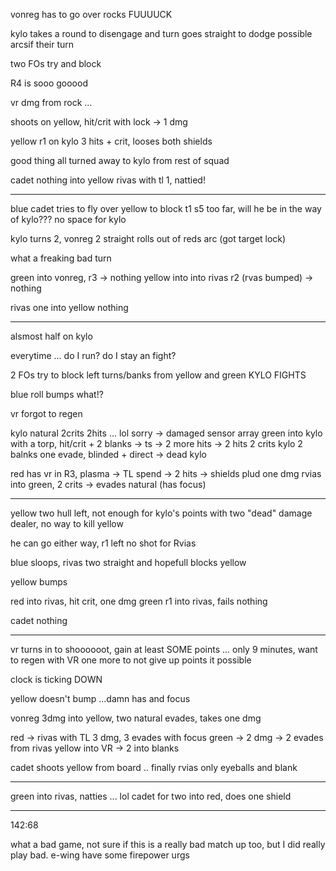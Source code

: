vonreg has to go over rocks FUUUUCK

kylo takes a round to disengage and turn
goes straight to dodge possible arcsif their turn

two FOs try and block

R4 is sooo gooood

vr dmg from rock ...

shoots on yellow, hit/crit with lock -> 1 dmg

yellow r1 on kylo
3 hits + crit, looses both shields

good thing all turned away to kylo from rest of squad

cadet nothing into yellow
rivas with tl 1, nattied!

---

blue cadet tries to fly over yellow to block t1
s5 too far, will he be in the way of kylo???
no space for kylo

kylo turns 2, vonreg 2 straight
rolls out of reds arc (got target lock)

what a freaking bad turn

green into vonreg, r3 -> nothing
yellow into into rivas r2 (rvas bumped) -> nothing

rivas one into yellow nothing

---

alsmost half on kylo

everytime ... do I run? do I stay an fight?

2 FOs try to block left turns/banks from yellow and green
KYLO FIGHTS

blue roll bumps what!?

vr forgot to regen

kylo natural 2crits 2hits ... lol sorry -> damaged sensor array
green into kylo with a torp, hit/crit + 2 blanks -> ts -> 2 more hits -> 2 hits 2 crits
kylo 2 balnks one evade, blinded + direct -> dead kylo

red has vr in R3, plasma -> TL spend -> 2 hits -> shields plud one dmg
rvias into green, 2 crits -> evades natural (has focus)

---

yellow two hull left, not enough for kylo's points
with two "dead" damage dealer, no way to kill yellow

he can go either way, r1 left no shot for Rvias

blue sloops, rivas two straight and hopefull blocks yellow

yellow bumps

red into rivas, hit crit, one dmg
green r1 into rivas, fails nothing

cadet nothing

---

vr turns in to shoooooot, gain at least SOME points ...
only 9 minutes, want to regen with VR one more to not give up points it possible

clock is ticking DOWN

yellow doesn't bump ...damn has and focus

vonreg 3dmg into yellow, two natural evades, takes one dmg

red -> rivas with TL 3 dmg, 3 evades with focus
green -> 2 dmg -> 2 evades from rivas
yellow into VR -> 2 into blanks

cadet shoots yellow from board .. finally
rvias only eyeballs and blank

---

green into rivas, natties ... lol
cadet for two into red, does one shield

---

142:68

what a bad game, not sure if this is a really bad match up too, but I did really play bad.
e-wing have some firepower urgs
